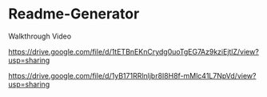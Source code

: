 # Readme-Generator


Walkthrough Video

https://drive.google.com/file/d/1tETBnEKnCrydg0uoTgEG7Az9kziEjtlZ/view?usp=sharing

https://drive.google.com/file/d/1yB171RRlnljbr8I8H8f-mMlc41L7NpVd/view?usp=sharing
